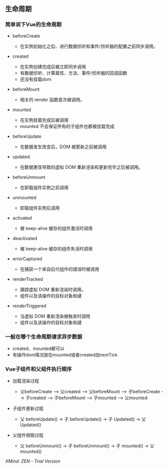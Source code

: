 ## 生命周期

### 简单说下Vue的生命周期

- beforeCreate

	- 在实例初始化之后、进行数据侦听和事件/侦听器的配置之前同步调用。

- created

	- 在实例创建完成后被立即同步调用
	- 有数据侦听、计算属性、方法、事件/侦听器的回调函数
	- 还没有挂载dom

- beforeMount

	- 相关的 render 函数首次被调用。

- mounted

	- 在实例挂载完成后被调用
	- mounted 不会保证所有的子组件也都被挂载完成

- beforeUpdate

	- 在数据发生改变后，DOM 被更新之前被调用

- updated

	- 在数据更改导致的虚拟 DOM 重新渲染和更新完毕之后被调用。

- beforeUnmount

	- 在卸载组件实例之前调用

- unmounted

	- 卸载组件实例后调用

- activated

	- 被 keep-alive 缓存的组件激活时调用

- deactivated

	- 被 keep-alive 缓存的组件失活时调用

- errorCaptured

	- 在捕获一个来自后代组件的错误时被调用

- renderTracked

	- 跟踪虚拟 DOM 重新渲染时调用。
	- 组件以及该操作的目标对象和键

- renderTriggered

	- 当虚拟 DOM 重新渲染被触发时调用
	- 组件以及该操作的目标对象和键

### 一般在哪个生命周期请求异步数据

- created、mounted都可以
- 有操作dom情况放在mounted或者created加nextTick

### Vue子组件和父组件执行顺序

- 加载渲染过程

	- 父beforeCreate --> 父created --> 父beforeMount --> 子beforeCreate --> 子created --> 子beforeMount --> 子mounted --> 父mounted

- 子组件更新过程

	- 父 beforeUpdate() -> 子 beforeUpdate() -> 子 Updated() -> 父 Updated()

- 父组件销毁过程

	- 父 beforeUnmount() -> 子 beforeUnmount() -> 子 mounted() -> 父 mounted()

*XMind: ZEN - Trial Version*